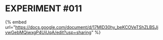# EXPERIMENT #011

{% embed url="https://docs.google.com/document/d/17MlD30hy_beKCOVeTShZLBSJjvwGebMQjwxgP4UiUqA/edit?usp=sharing" %}

